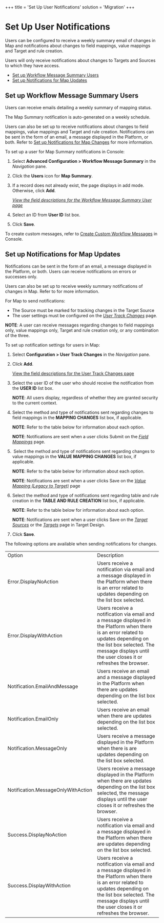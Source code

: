 +++
title = 'Set Up User Notifications'
solution = 'Migration'
+++

# Set Up User Notifications

Users can be configured to receive a weekly summary email of changes in
Map and notifications about changes to field mappings, value mappings
and Target and rule creation.  

Users will only receive notifications about changes to Targets and
Sources to which they have access.

  - [Set up Workflow Message Summary
    Users](#Set_up_Workflow_Message_Summary_Users)
  - [Set up Notifications for Map
    Updates](#Set_up_Notifications_for_Map_Updates)

## <span id="Set_up_Workflow_Message_Summary_Users"></span>Set up Workflow Message Summary Users

Users can receive emails detailing a weekly summary of mapping status.

The Map Summary notification is auto-generated on a weekly schedule.

Users can also be set up to receive notifications about changes to field
mappings, value mappings and Target and rule creation. Notifications can
be sent in the form of an email, a message displayed in the Platform, or
both. Refer to [Set up Notifications for Map
Changes](#Set_up_Notifications_for_Map_Updates) for more information.

To set up a user for Map Summary notifications in Console:

1.  Select **Advanced Configuration \> Workflow Message Summary** in the
    *Navigation* pane.

2.  Click the **Users** icon for **Map Summary**.

3.  If a record does not already exist, the page displays in add mode.
    Otherwise, click **Add**.
    
    [*View the field descriptions for the Workflow Message Summary User
    page*](../../Console/Page_Desc/WorkFlow_Message_Summary_User.htm)

4.  Select an ID from **User ID** list box.

5.  Click **Save**.

To create custom messages, refer to [Create Custom Workflow
Messages](../../Console/Use_Cases/Create_Custom_Workflow_Messages.htm)
in
Console.

## <span id="Set_up_Notifications_for_Map_Updates"></span>Set up Notifications for Map Updates

Notifications can be sent in the form of an email, a message displayed
in the Platform, or both. Users can receive notifications on errors or
successes only.

Users can also be set up to receive weekly summary notifications of
changes in Map. Refer to for more information.

For Map to send notifications:

  - The Source must be marked for tracking changes in the Target Source
  - The user settings must be configured on the *[User Track
    Changes](../Page_Desc/User_Track_Changes.htm)* page.

**NOTE**: A user can receive messages regarding changes to field
mappings only, value mappings only, Target and rule creation only, or
any combination of the three.

To set up notification settings for users in Map:

1.  Select **Configuration \> User Track Changes** in the *Navigation*
    pane.

2.  Click **Add**.
    
    [View the field descriptions for the User Track Changes
    page](../Page_Desc/User_Track_Changes.htm)

3.  Select the user ID of the user who should receive the notification
    from the **USER ID** list box.
    
    **NOTE**: All users display, regardless of whether they are granted
    security to the current context.

4.  Select the method and type of notifications sent regarding changes
    to field mappings in the **MAPPING CHANGES** list box, if
    applicable.
    
    **NOTE**: Refer to the table below for information about each
    option.
    
    **NOTE**: Notifications are sent when a user clicks Submit on the
    *[Field Mappings](../Page_Desc/Field_Mappings_H.htm)* page.

5.   Select the method and type of notifications sent regarding changes
    to value mappings in the **VALUE MAPPING CHANGES** list box, if
    applicable.
    
    **NOTE**: Refer to the table below for information about each
    option.
    
    **NOTE**: Notifications are sent when a user clicks Save on the
    *[Value Mapping (Legacy to
    Target)](../Page_Desc/Value_Mapping_Legacy_to_Target_H.htm)* page

6.  Select the method and type of notifications sent regarding table and
    rule creation in the **TABLE AND RULE CREATION** list box, if
    applicable.
    
    **NOTE**: Refer to the table below for information about each
    option.
    
    **NOTE**: Notifications are sent when a user clicks Save on the
    *[Target
    Sources](../../Design/Page_Desc/Target_Sources_H_Design.htm)* or the
    *[Targets](../../Design/Page_Desc/Targets_H_Design.htm)* page in
    Target Design.

7.  Click **Save**.

The following options are available when sending notifications for
changes.

|                                    |                                                                                                                                                                                                                                      |
| ---------------------------------- | ------------------------------------------------------------------------------------------------------------------------------------------------------------------------------------------------------------------------------------ |
| Option                             | Description                                                                                                                                                                                                                          |
| Error.DisplayNoAction              | Users receive a notification via email and a message displayed in the Platform when there is an error related to updates depending on the list box selected.                                                                         |
| Error.DisplayWithAction            | Users receive a notification via email and a message displayed in the Platform when there is an error related to updates depending on the list box selected. The message displays until the user closes it or refreshes the browser. |
| Notification.EmailAndMessage       | Users receive an email and a message displayed in the Platform when there are updates depending on the list box selected.                                                                                                            |
| Notification.EmailOnly             | Users receive an email when there are updates depending on the list box selected.                                                                                                                                                    |
| Notification.MessageOnly           | Users receive a message displayed in the Platform when there is are updates depending on the list box selected.                                                                                                                      |
| Notification.MessageOnlyWithAction | Users receive a message displayed in the Platform when there are updates depending on the list box selected, the message displays until the user closes it or refreshes the browser.                                                 |
| Success.DisplayNoAction            | Users receive a notification via email and a message displayed in the Platform when there are updates depending on the list box selected.                                                                                            |
| Success.DisplayWithAction          | Users receive a notification via email and a message displayed in the Platform when there is an error related to updates depending on the list box selected. The message displays until the user closes it or refreshes the browser. |
